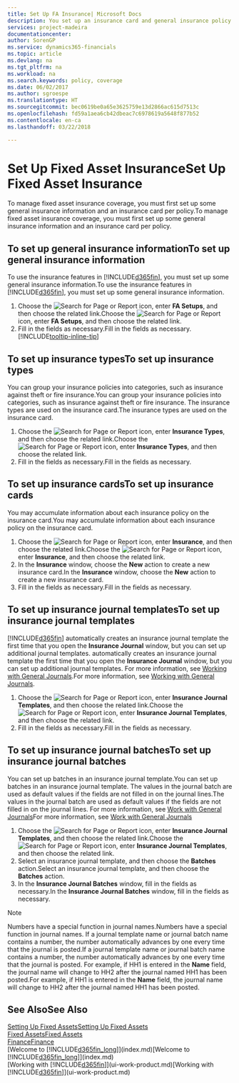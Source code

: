 ```yaml
---
title: Set Up FA Insurance| Microsoft Docs
description: You set up an insurance card and general insurance policy information to manage fixed asset insurance coverage.
services: project-madeira
documentationcenter: 
author: SorenGP
ms.service: dynamics365-financials
ms.topic: article
ms.devlang: na
ms.tgt_pltfrm: na
ms.workload: na
ms.search.keywords: policy, coverage
ms.date: 06/02/2017
ms.author: sgroespe
ms.translationtype: HT
ms.sourcegitcommit: bec0619be0a65e3625759e13d2866ac615d7513c
ms.openlocfilehash: fd59a1aea6cb42dbeac7c6978619a5648f877b52
ms.contentlocale: en-ca
ms.lasthandoff: 03/22/2018

---
```

# <a name="set-up-fixed-asset-insurance"></a><span data-ttu-id="7f75b-103">Set Up Fixed Asset Insurance</span><span class="sxs-lookup"><span data-stu-id="7f75b-103">Set Up Fixed Asset Insurance</span></span>
<span data-ttu-id="7f75b-104">To manage fixed asset insurance coverage, you must first set up some general insurance information and an insurance card per policy.</span><span class="sxs-lookup"><span data-stu-id="7f75b-104">To manage fixed asset insurance coverage, you must first set up some general insurance information and an insurance card per policy.</span></span>

## <a name="to-set-up-general-insurance-information"></a><span data-ttu-id="7f75b-105">To set up general insurance information</span><span class="sxs-lookup"><span data-stu-id="7f75b-105">To set up general insurance information</span></span>
<span data-ttu-id="7f75b-106">To use the insurance features in [!INCLUDE[d365fin](includes/d365fin_md.md)], you must set up some general insurance information.</span><span class="sxs-lookup"><span data-stu-id="7f75b-106">To use the insurance features in [!INCLUDE[d365fin](includes/d365fin_md.md)], you must set up some general insurance information.</span></span>  

1. <span data-ttu-id="7f75b-107">Choose the ![Search for Page or Report](media/ui-search/search_small.png "Search for Page or Report icon") icon, enter **FA Setups**, and then choose the related link.</span><span class="sxs-lookup"><span data-stu-id="7f75b-107">Choose the ![Search for Page or Report](media/ui-search/search_small.png "Search for Page or Report icon") icon, enter **FA Setups**, and then choose the related link.</span></span>  
2. <span data-ttu-id="7f75b-108">Fill in the fields as necessary.</span><span class="sxs-lookup"><span data-stu-id="7f75b-108">Fill in the fields as necessary.</span></span> [!INCLUDE[tooltip-inline-tip](includes/tooltip-inline-tip_md.md)]  

## <a name="to-set-up-insurance-types"></a><span data-ttu-id="7f75b-109">To set up insurance types</span><span class="sxs-lookup"><span data-stu-id="7f75b-109">To set up insurance types</span></span>
<span data-ttu-id="7f75b-110">You can group your insurance policies into categories, such as insurance against theft or fire insurance.</span><span class="sxs-lookup"><span data-stu-id="7f75b-110">You can group your insurance policies into categories, such as insurance against theft or fire insurance.</span></span> <span data-ttu-id="7f75b-111">The insurance types are used on the insurance card.</span><span class="sxs-lookup"><span data-stu-id="7f75b-111">The insurance types are used on the insurance card.</span></span>

1. <span data-ttu-id="7f75b-112">Choose the ![Search for Page or Report](media/ui-search/search_small.png "Search for Page or Report icon") icon, enter **Insurance Types**, and then choose the related link.</span><span class="sxs-lookup"><span data-stu-id="7f75b-112">Choose the ![Search for Page or Report](media/ui-search/search_small.png "Search for Page or Report icon") icon, enter **Insurance Types**, and then choose the related link.</span></span>  
2. <span data-ttu-id="7f75b-113">Fill in the fields as necessary.</span><span class="sxs-lookup"><span data-stu-id="7f75b-113">Fill in the fields as necessary.</span></span>

## <a name="to-set-up-insurance-cards"></a><span data-ttu-id="7f75b-114">To set up insurance cards</span><span class="sxs-lookup"><span data-stu-id="7f75b-114">To set up insurance cards</span></span>
<span data-ttu-id="7f75b-115">You may accumulate information about each insurance policy on the insurance card.</span><span class="sxs-lookup"><span data-stu-id="7f75b-115">You may accumulate information about each insurance policy on the insurance card.</span></span>  

1. <span data-ttu-id="7f75b-116">Choose the ![Search for Page or Report](media/ui-search/search_small.png "Search for Page or Report icon") icon, enter **Insurance**, and then choose the related link.</span><span class="sxs-lookup"><span data-stu-id="7f75b-116">Choose the ![Search for Page or Report](media/ui-search/search_small.png "Search for Page or Report icon") icon, enter **Insurance**, and then choose the related link.</span></span>  
2. <span data-ttu-id="7f75b-117">In the **Insurance** window, choose the **New** action to create a  new insurance card.</span><span class="sxs-lookup"><span data-stu-id="7f75b-117">In the **Insurance** window, choose the **New** action to create a  new insurance card.</span></span>  
3. <span data-ttu-id="7f75b-118">Fill in the fields as necessary.</span><span class="sxs-lookup"><span data-stu-id="7f75b-118">Fill in the fields as necessary.</span></span>

## <a name="to-set-up-insurance-journal-templates"></a><span data-ttu-id="7f75b-119">To set up insurance journal templates</span><span class="sxs-lookup"><span data-stu-id="7f75b-119">To set up insurance journal templates</span></span>
[!INCLUDE[d365fin](includes/d365fin_md.md)]<span data-ttu-id="7f75b-120"> automatically creates an insurance journal template the first time that you open the **Insurance Journal** window, but you can set up additional journal templates.</span><span class="sxs-lookup"><span data-stu-id="7f75b-120"> automatically creates an insurance journal template the first time that you open the **Insurance Journal** window, but you can set up additional journal templates.</span></span> <span data-ttu-id="7f75b-121">For more information, see [Working with General Journals](ui-work-general-journals.md).</span><span class="sxs-lookup"><span data-stu-id="7f75b-121">For more information, see [Working with General Journals](ui-work-general-journals.md).</span></span>  

1. <span data-ttu-id="7f75b-122">Choose the ![Search for Page or Report](media/ui-search/search_small.png "Search for Page or Report icon") icon, enter **Insurance Journal Templates**, and then choose the related link.</span><span class="sxs-lookup"><span data-stu-id="7f75b-122">Choose the ![Search for Page or Report](media/ui-search/search_small.png "Search for Page or Report icon") icon, enter **Insurance Journal Templates**, and then choose the related link.</span></span>  
2. <span data-ttu-id="7f75b-123">Fill in the fields as necessary.</span><span class="sxs-lookup"><span data-stu-id="7f75b-123">Fill in the fields as necessary.</span></span>

## <a name="to-set-up-insurance-journal-batches"></a><span data-ttu-id="7f75b-124">To set up insurance journal batches</span><span class="sxs-lookup"><span data-stu-id="7f75b-124">To set up insurance journal batches</span></span>
<span data-ttu-id="7f75b-125">You can set up batches in an insurance journal template.</span><span class="sxs-lookup"><span data-stu-id="7f75b-125">You can set up batches in an insurance journal template.</span></span> <span data-ttu-id="7f75b-126">The values in the journal batch are used as default values if the fields are not filled in on the journal lines.</span><span class="sxs-lookup"><span data-stu-id="7f75b-126">The values in the journal batch are used as default values if the fields are not filled in on the journal lines.</span></span> <span data-ttu-id="7f75b-127">For more information, see [Work with General Journals](ui-work-general-journals.md)</span><span class="sxs-lookup"><span data-stu-id="7f75b-127">For more information, see [Work with General Journals](ui-work-general-journals.md)</span></span>  

1. <span data-ttu-id="7f75b-128">Choose the ![Search for Page or Report](media/ui-search/search_small.png "Search for Page or Report icon") icon, enter **Insurance Journal Templates**, and then choose the related link.</span><span class="sxs-lookup"><span data-stu-id="7f75b-128">Choose the ![Search for Page or Report](media/ui-search/search_small.png "Search for Page or Report icon") icon, enter **Insurance Journal Templates**, and then choose the related link.</span></span>  
2. <span data-ttu-id="7f75b-129">Select an insurance journal template, and then choose the **Batches** action.</span><span class="sxs-lookup"><span data-stu-id="7f75b-129">Select an insurance journal template, and then choose the **Batches** action.</span></span>
3. <span data-ttu-id="7f75b-130">In the **Insurance Journal Batches** window, fill in the fields as necessary.</span><span class="sxs-lookup"><span data-stu-id="7f75b-130">In the **Insurance Journal Batches** window, fill in the fields as necessary.</span></span>

> [!NOTE]  
>   <span data-ttu-id="7f75b-131">Numbers have a special function in journal names.</span><span class="sxs-lookup"><span data-stu-id="7f75b-131">Numbers have a special function in journal names.</span></span> <span data-ttu-id="7f75b-132">If a journal template name or journal batch name contains a number, the number automatically advances by one every time that the journal is posted.</span><span class="sxs-lookup"><span data-stu-id="7f75b-132">If a journal template name or journal batch name contains a number, the number automatically advances by one every time that the journal is posted.</span></span> <span data-ttu-id="7f75b-133">For example, if HH1 is entered in the **Name** field, the journal name will change to HH2 after the journal named HH1 has been posted.</span><span class="sxs-lookup"><span data-stu-id="7f75b-133">For example, if HH1 is entered in the **Name** field, the journal name will change to HH2 after the journal named HH1 has been posted.</span></span>

## <a name="see-also"></a><span data-ttu-id="7f75b-134">See Also</span><span class="sxs-lookup"><span data-stu-id="7f75b-134">See Also</span></span>
[<span data-ttu-id="7f75b-135">Setting Up Fixed Assets</span><span class="sxs-lookup"><span data-stu-id="7f75b-135">Setting Up Fixed Assets</span></span>](fa-setup.md)  
[<span data-ttu-id="7f75b-136">Fixed Assets</span><span class="sxs-lookup"><span data-stu-id="7f75b-136">Fixed Assets</span></span>](fa-manage.md)  
[<span data-ttu-id="7f75b-137">Finance</span><span class="sxs-lookup"><span data-stu-id="7f75b-137">Finance</span></span>](finance.md)  
<span data-ttu-id="7f75b-138">[Welcome to [!INCLUDE[d365fin_long](includes/d365fin_long_md.md)]](index.md)</span><span class="sxs-lookup"><span data-stu-id="7f75b-138">[Welcome to [!INCLUDE[d365fin_long](includes/d365fin_long_md.md)]](index.md)</span></span>  
<span data-ttu-id="7f75b-139">[Working with [!INCLUDE[d365fin](includes/d365fin_md.md)]](ui-work-product.md)</span><span class="sxs-lookup"><span data-stu-id="7f75b-139">[Working with [!INCLUDE[d365fin](includes/d365fin_md.md)]](ui-work-product.md)</span></span>

